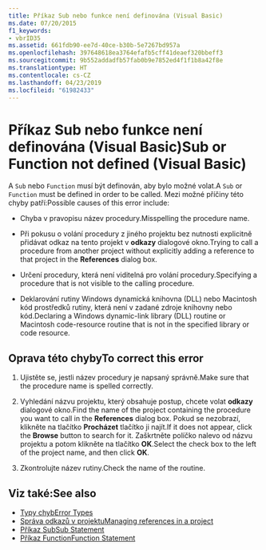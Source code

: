 ```yaml
---
title: Příkaz Sub nebo funkce není definována (Visual Basic)
ms.date: 07/20/2015
f1_keywords:
- vbrID35
ms.assetid: 661fdb90-ee7d-40ce-b30b-5e7267bd957a
ms.openlocfilehash: 397648618ea3764efafb5cff41deaef320bbeff3
ms.sourcegitcommit: 9b552addadfb57fab0b9e7852ed4f1f1b8a42f8e
ms.translationtype: HT
ms.contentlocale: cs-CZ
ms.lasthandoff: 04/23/2019
ms.locfileid: "61982433"
---
```

# <a name="sub-or-function-not-defined-visual-basic"></a><span data-ttu-id="8ae70-102">Příkaz Sub nebo funkce není definována (Visual Basic)</span><span class="sxs-lookup"><span data-stu-id="8ae70-102">Sub or Function not defined (Visual Basic)</span></span>
<span data-ttu-id="8ae70-103">A `Sub` nebo `Function` musí být definován, aby bylo možné volat.</span><span class="sxs-lookup"><span data-stu-id="8ae70-103">A `Sub` or `Function` must be defined in order to be called.</span></span> <span data-ttu-id="8ae70-104">Mezi možné příčiny této chyby patří:</span><span class="sxs-lookup"><span data-stu-id="8ae70-104">Possible causes of this error include:</span></span>  
  
- <span data-ttu-id="8ae70-105">Chyba v pravopisu název procedury.</span><span class="sxs-lookup"><span data-stu-id="8ae70-105">Misspelling the procedure name.</span></span>  
  
- <span data-ttu-id="8ae70-106">Při pokusu o volání procedury z jiného projektu bez nutnosti explicitně přidávat odkaz na tento projekt v **odkazy** dialogové okno.</span><span class="sxs-lookup"><span data-stu-id="8ae70-106">Trying to call a procedure from another project without explicitly adding a reference to that project in the **References** dialog box.</span></span>  
  
- <span data-ttu-id="8ae70-107">Určení procedury, která není viditelná pro volání procedury.</span><span class="sxs-lookup"><span data-stu-id="8ae70-107">Specifying a procedure that is not visible to the calling procedure.</span></span>  
  
- <span data-ttu-id="8ae70-108">Deklarování rutiny Windows dynamická knihovna (DLL) nebo Macintosh kód prostředků rutiny, která není v zadané zdroje knihovny nebo kód.</span><span class="sxs-lookup"><span data-stu-id="8ae70-108">Declaring a Windows dynamic-link library (DLL) routine or Macintosh code-resource routine that is not in the specified library or code resource.</span></span>  
  
## <a name="to-correct-this-error"></a><span data-ttu-id="8ae70-109">Oprava této chyby</span><span class="sxs-lookup"><span data-stu-id="8ae70-109">To correct this error</span></span>  
  
1. <span data-ttu-id="8ae70-110">Ujistěte se, jestli název procedury je napsaný správně.</span><span class="sxs-lookup"><span data-stu-id="8ae70-110">Make sure that the procedure name is spelled correctly.</span></span>  
  
2. <span data-ttu-id="8ae70-111">Vyhledání názvu projektu, který obsahuje postup, chcete volat **odkazy** dialogové okno.</span><span class="sxs-lookup"><span data-stu-id="8ae70-111">Find the name of the project containing the procedure you want to call in the **References** dialog box.</span></span> <span data-ttu-id="8ae70-112">Pokud se nezobrazí, klikněte na tlačítko **Procházet** tlačítko ji najít.</span><span class="sxs-lookup"><span data-stu-id="8ae70-112">If it does not appear, click the **Browse** button to search for it.</span></span> <span data-ttu-id="8ae70-113">Zaškrtněte políčko nalevo od názvu projektu a potom klikněte na tlačítko **OK**.</span><span class="sxs-lookup"><span data-stu-id="8ae70-113">Select the check box to the left of the project name, and then click **OK**.</span></span>  
  
3. <span data-ttu-id="8ae70-114">Zkontrolujte název rutiny.</span><span class="sxs-lookup"><span data-stu-id="8ae70-114">Check the name of the routine.</span></span>  
  
## <a name="see-also"></a><span data-ttu-id="8ae70-115">Viz také:</span><span class="sxs-lookup"><span data-stu-id="8ae70-115">See also</span></span>

- [<span data-ttu-id="8ae70-116">Typy chyb</span><span class="sxs-lookup"><span data-stu-id="8ae70-116">Error Types</span></span>](../../../visual-basic/programming-guide/language-features/error-types.md)
- [<span data-ttu-id="8ae70-117">Správa odkazů v projektu</span><span class="sxs-lookup"><span data-stu-id="8ae70-117">Managing references in a project</span></span>](/visualstudio/ide/managing-references-in-a-project)
- [<span data-ttu-id="8ae70-118">Příkaz Sub</span><span class="sxs-lookup"><span data-stu-id="8ae70-118">Sub Statement</span></span>](../../../visual-basic/language-reference/statements/sub-statement.md)
- [<span data-ttu-id="8ae70-119">Příkaz Function</span><span class="sxs-lookup"><span data-stu-id="8ae70-119">Function Statement</span></span>](../../../visual-basic/language-reference/statements/function-statement.md)
